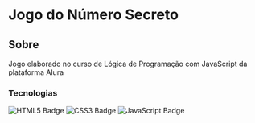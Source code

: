 <h1>Jogo do Número Secreto</h1>

<h2>Sobre</h2>
<p>Jogo elaborado no curso de Lógica de Programação com JavaScript da plataforma Alura</p>

<h3>Tecnologias</h3>

<div>
  <img src="https://img.shields.io/badge/HTML5-E34F26?style=for-the-badge&logo=html5&logoColor=white" alt="HTML5 Badge">
  <img src="https://img.shields.io/badge/CSS3-1572B6?style=for-the-badge&logo=css3&logoColor=white" alt="CSS3 Badge">
  <img src="https://img.shields.io/badge/JavaScript-F7DF1E?style=for-the-badge&logo=javascript&logoColor=black" alt="JavaScript Badge">

</div>
